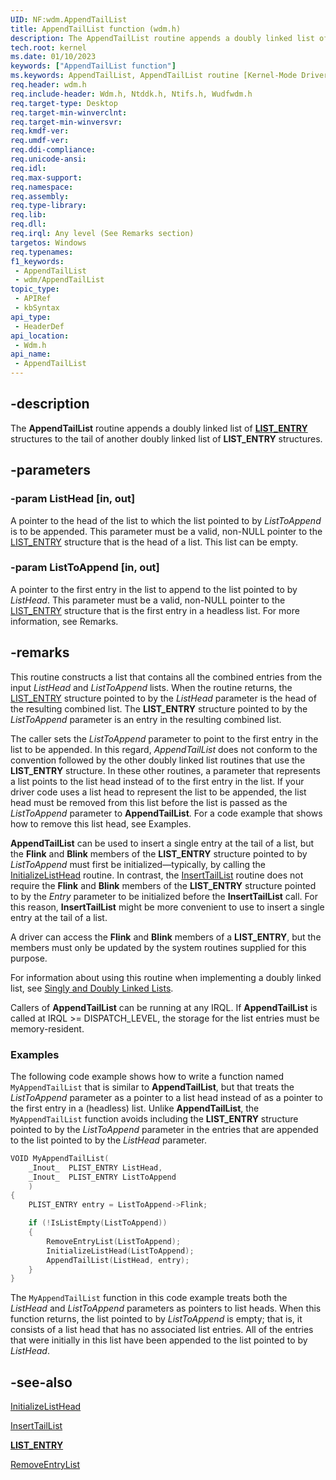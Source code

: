 ```yaml
---
UID: NF:wdm.AppendTailList
title: AppendTailList function (wdm.h)
description: The AppendTailList routine appends a doubly linked list of LIST_ENTRY structures to the tail of another doubly linked list of LIST_ENTRY structures.
tech.root: kernel
ms.date: 01/10/2023
keywords: ["AppendTailList function"]
ms.keywords: AppendTailList, AppendTailList routine [Kernel-Mode Driver Architecture], kernel.appendtaillist, wdm/AppendTailList
req.header: wdm.h
req.include-header: Wdm.h, Ntddk.h, Ntifs.h, Wudfwdm.h
req.target-type: Desktop
req.target-min-winverclnt:
req.target-min-winversvr: 
req.kmdf-ver: 
req.umdf-ver: 
req.ddi-compliance: 
req.unicode-ansi: 
req.idl: 
req.max-support: 
req.namespace: 
req.assembly: 
req.type-library: 
req.lib: 
req.dll: 
req.irql: Any level (See Remarks section)
targetos: Windows
req.typenames: 
f1_keywords:
 - AppendTailList
 - wdm/AppendTailList
topic_type:
 - APIRef
 - kbSyntax
api_type:
 - HeaderDef
api_location:
 - Wdm.h
api_name:
 - AppendTailList
---
```


## -description

The **AppendTailList** routine appends a doubly linked list of [**LIST_ENTRY**](/windows/win32/api/ntdef/ns-ntdef-list_entry) structures to the tail of another doubly linked list of **LIST_ENTRY** structures.

## -parameters

### -param ListHead [in, out]

A pointer to the head of the list to which the list pointed to by *ListToAppend* is to be appended. This parameter must be a valid, non-NULL pointer to the [LIST_ENTRY](/windows/win32/api/ntdef/ns-ntdef-list_entry) structure that is the head of a list. This list can be empty.

### -param ListToAppend [in, out]

A pointer to the first entry in the list to append to the list pointed to by *ListHead*. This parameter must be a valid, non-NULL pointer to the [LIST_ENTRY](/windows/win32/api/ntdef/ns-ntdef-list_entry) structure that is the first entry in a headless list. For more information, see Remarks.

## -remarks

This routine constructs a list that contains all the combined entries from the input *ListHead* and *ListToAppend* lists. When the routine returns, the [LIST_ENTRY](/windows/win32/api/ntdef/ns-ntdef-list_entry) structure pointed to by the *ListHead* parameter is the head of the resulting combined list. The **LIST_ENTRY** structure pointed to by the *ListToAppend* parameter is an entry in the resulting combined list.

The caller sets the *ListToAppend* parameter to point to the first entry in the list to be appended. In this regard, *AppendTailList* does not conform to the convention followed by the other doubly linked list routines that use the **LIST_ENTRY** structure. In these other routines, a parameter that represents a list points to the list head instead of to the first entry in the list. If your driver code uses a list head to represent the list to be appended, the list head must be removed from this list before the list is passed as the *ListToAppend* parameter to **AppendTailList**. For a code example that shows how to remove this list head, see Examples.

**AppendTailList** can be used to insert a single entry at the tail of a list, but the **Flink** and **Blink** members of the **LIST_ENTRY** structure pointed to by *ListToAppend* must first be initialized—typically, by calling the [InitializeListHead](./nf-wdm-initializelisthead.md) routine. In contrast, the [InsertTailList](./nf-wdm-inserttaillist.md) routine does not require the **Flink** and **Blink** members of the **LIST_ENTRY** structure pointed to by the *Entry* parameter to be initialized before the **InsertTailList** call. For this reason, **InsertTailList** might be more convenient to use to insert a single entry at the tail of a list.

A driver can access the **Flink** and **Blink** members of a **LIST_ENTRY**, but the members must only be updated by the system routines supplied for this purpose.

For information about using this routine when implementing a doubly linked list, see [Singly and Doubly Linked Lists](/windows-hardware/drivers/kernel/singly-and-doubly-linked-lists).

Callers of **AppendTailList** can be running at any IRQL. If **AppendTailList** is called at IRQL >= DISPATCH_LEVEL, the storage for the list entries must be memory-resident.

### Examples

The following code example shows how to write a function named `MyAppendTailList` that is similar to **AppendTailList**, but that treats the *ListToAppend* parameter as a pointer to a list head instead of as a pointer to the first entry in a (headless) list. Unlike **AppendTailList**, the `MyAppendTailList` function avoids including the **LIST_ENTRY** structure pointed to by the *ListToAppend* parameter in the entries that are appended to the list pointed to by the *ListHead* parameter.

```cpp
VOID MyAppendTailList(
    _Inout_  PLIST_ENTRY ListHead,
    _Inout_  PLIST_ENTRY ListToAppend
    )
{
    PLIST_ENTRY entry = ListToAppend->Flink;

    if (!IsListEmpty(ListToAppend))
    {
        RemoveEntryList(ListToAppend);
        InitializeListHead(ListToAppend);
        AppendTailList(ListHead, entry);
    }
}
```

The `MyAppendTailList` function in this code example treats both the *ListHead* and *ListToAppend* parameters as pointers to list heads. When this function returns, the list pointed to by *ListToAppend* is empty; that is, it consists of a list head that has no associated list entries. All of the entries that were initially in this list have been appended to the list pointed to by *ListHead*.

## -see-also

[InitializeListHead](./nf-wdm-initializelisthead.md)

[InsertTailList](./nf-wdm-inserttaillist.md)

[**LIST_ENTRY**](/windows/win32/api/ntdef/ns-ntdef-list_entry)

[RemoveEntryList](./nf-wdm-removeentrylist.md)